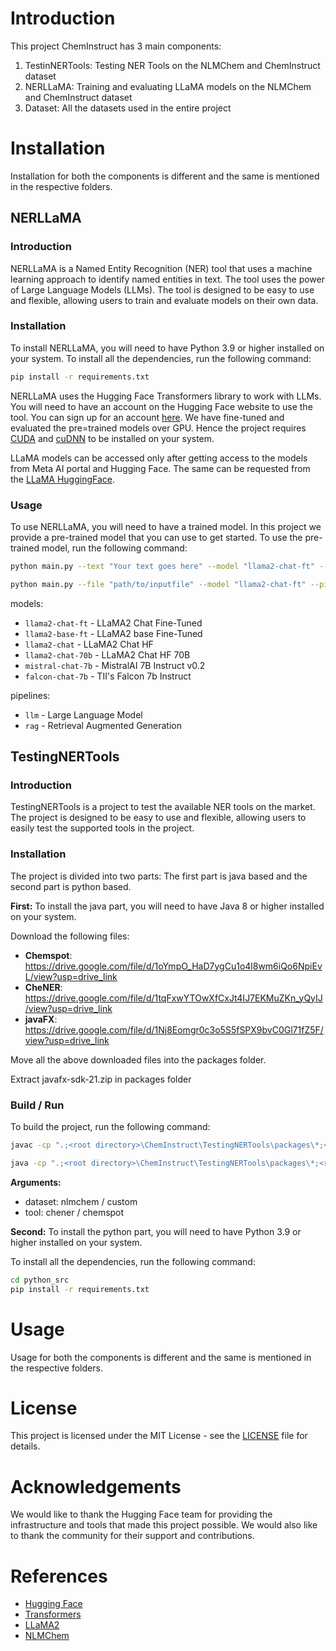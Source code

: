 
# Introduction
This project ChemInstruct has 3 main components:
1. TestinNERTools: Testing NER Tools on the NLMChem and ChemInstruct dataset
2. NERLLaMA: Training and evaluating LLaMA models on the NLMChem and ChemInstruct dataset
3. Dataset: All the datasets used in the entire project

# Installation
Installation for both the components is different and the same is mentioned in the respective folders.

## NERLLaMA

### Introduction
NERLLaMA is a Named Entity Recognition (NER) tool that uses a machine learning approach to identify named entities in text. The tool uses the power of Large Language Models (LLMs). The tool is designed to be easy to use and flexible, allowing users to train and evaluate models on their own data.

### Installation
To install NERLLaMA, you will need to have Python 3.9 or higher installed on your system.
To install all the dependencies, run the following command:

```bash
pip install -r requirements.txt
```

NERLLaMA uses the Hugging Face Transformers library to work with LLMs. You will need to have an account on the Hugging Face website to use the tool. You can sign up for an account [here](https://huggingface.co/join).
We have fine-tuned and evaluated the pre=trained models over GPU. Hence the project requires [CUDA](https://developer.nvidia.com/cuda-downloads) and [cuDNN](https://developer.nvidia.com/rdp/cudnn-download) to be installed on your system.

LLaMA models can be accessed only after getting access to the models from Meta AI portal and Hugging Face.
The same can be requested from the [LLaMA HuggingFace](https://huggingface.co/meta-llama/Llama-2-7b).

### Usage
To use NERLLaMA, you will need to have a trained model. In this project we provide a pre-trained model that you can use to get started. To use the pre-trained model, run the following command:

```bash
python main.py --text "Your text goes here" --model "llama2-chat-ft" --pipeline "llm" --auth_token "<your huggingface auth token>"
```

```bash
python main.py --file "path/to/inputfile" --model "llama2-chat-ft" --pipeline "llm" --auth_token "<your huggingface auth token>"
```

models:
- `llama2-chat-ft` - LLaMA2 Chat Fine-Tuned
- `llama2-base-ft` - LLaMA2 base Fine-Tuned
- `llama2-chat` - LLaMA2 Chat HF
- `llama2-chat-70b` - LLaMA2 Chat HF 70B
- `mistral-chat-7b` - MistralAI 7B Instruct v0.2
- `falcon-chat-7b` - TII's Falcon 7b Instruct

pipelines:
- `llm` - Large Language Model
- `rag` - Retrieval Augmented Generation


## TestingNERTools

### Introduction
TestingNERTools is a project to test the available NER tools on the market. The project is designed to be easy to use and flexible, allowing users to easily test the supported tools in the project.

### Installation
The project is divided into two parts:
The first part is java based and the second part is python based.

**First:**
To install the java part, you will need to have Java 8 or higher installed on your system.

Download the following files:

* **Chemspot**: https://drive.google.com/file/d/1oYmpO_HaD7ygCu1o4l8wm6iQo6NpiEvL/view?usp=drive_link
* **CheNER**: https://drive.google.com/file/d/1tqFxwYTOwXfCxJt4IJ7EKMuZKn_yQyIJ/view?usp=drive_link
* **javaFX**: https://drive.google.com/file/d/1Nj8Eomgr0c3o5S5fSPX9bvC0Gl71fZ5F/view?usp=drive_link


Move all the above downloaded files into the packages folder.

Extract javafx-sdk-21.zip in packages folder

### Build / Run

To build the project, run the following command:
```bash
javac -cp ".;<root directory>\ChemInstruct\TestingNERTools\packages\*;<root directory>\ChemInstruct\TestingNERTools\src\"  <root directory>\ChemInstruct\TestingNERTools\src\StartEvaluation.java
```

```bash
java -cp ".;<root directory>\ChemInstruct\TestingNERTools\packages\*;<root directory>\ChemInstruct\TestingNERTools\src\"  <root directory>\ChemInstruct\TestingNERTools\src\StartEvaluation.java  --directory <input directory path> --tool <tool name> --dataset <dataset>
```

**Arguments:**
* dataset: nlmchem / custom
* tool: chener / chemspot



**Second:**
To install the python part, you will need to have Python 3.9 or higher installed on your system.

To install all the dependencies, run the following command:
```bash
cd python_src
pip install -r requirements.txt
```


# Usage
Usage for both the components is different and the same is mentioned in the respective folders.

# License
This project is licensed under the MIT License - see the [LICENSE](LICENSE) file for details.

# Acknowledgements
We would like to thank the Hugging Face team for providing the infrastructure and tools that made this project possible. We would also like to thank the community for their support and contributions.

# References
- [Hugging Face](https://huggingface.co/)
- [Transformers](https://huggingface.co/docs/transformers/en/index.html)
- [LLaMA2](https://huggingface.co/meta-llama/Llama-2-7b)
- [NLMChem]()

